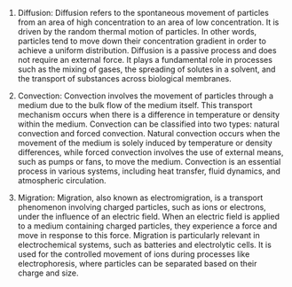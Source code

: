 1. Diffusion: Diffusion refers to the spontaneous movement of particles from an area of high concentration to an area of low concentration. It is driven by the random thermal motion of particles. In other words, particles tend to move down their concentration gradient in order to achieve a uniform distribution. Diffusion is a passive process and does not require an external force. It plays a fundamental role in processes such as the mixing of gases, the spreading of solutes in a solvent, and the transport of substances across biological membranes.
    
2. Convection: Convection involves the movement of particles through a medium due to the bulk flow of the medium itself. This transport mechanism occurs when there is a difference in temperature or density within the medium. Convection can be classified into two types: natural convection and forced convection. Natural convection occurs when the movement of the medium is solely induced by temperature or density differences, while forced convection involves the use of external means, such as pumps or fans, to move the medium. Convection is an essential process in various systems, including heat transfer, fluid dynamics, and atmospheric circulation.
    
3. Migration: Migration, also known as electromigration, is a transport phenomenon involving charged particles, such as ions or electrons, under the influence of an electric field. When an electric field is applied to a medium containing charged particles, they experience a force and move in response to this force. Migration is particularly relevant in electrochemical systems, such as batteries and electrolytic cells. It is used for the controlled movement of ions during processes like electrophoresis, where particles can be separated based on their charge and size.